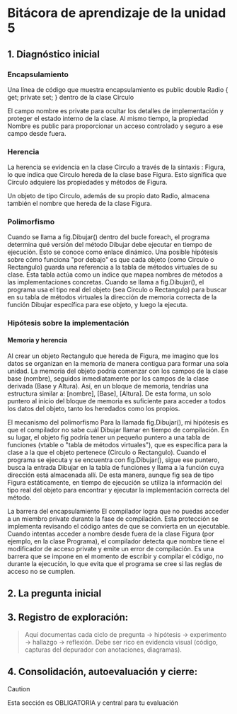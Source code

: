 # Bitácora de aprendizaje de la unidad 5

## 1.  **Diagnóstico inicial**

### Encapsulamiento
Una línea de código que muestra encapsulamiento es public double Radio { get; private set; } dentro de la clase Circulo

El campo nombre es private para ocultar los detalles de implementación y proteger el estado interno de la clase. Al mismo tiempo, la propiedad Nombre es public para proporcionar un acceso controlado y seguro a ese campo desde fuera.

### Herencia
La herencia se evidencia en la clase Circulo a través de la sintaxis : Figura, lo que indica que Circulo hereda de la clase base Figura. Esto significa que Circulo adquiere las propiedades y métodos de Figura.

Un objeto de tipo Circulo, además de su propio dato Radio, almacena también el nombre que hereda de la clase Figura.

### Polimorfismo

Cuando se llama a fig.Dibujar() dentro del bucle foreach, el programa determina qué versión del método Dibujar debe ejecutar en tiempo de ejecución. Esto se conoce como enlace dinámico. Una posible hipótesis sobre cómo funciona "por debajo" es que cada objeto (como Circulo o Rectangulo) guarda una referencia a la tabla de métodos virtuales de su clase. Esta tabla actúa como un índice que mapea nombres de métodos a las implementaciones concretas. Cuando se llama a fig.Dibujar(), el programa usa el tipo real del objeto (sea Circulo o Rectangulo) para buscar en su tabla de métodos virtuales la dirección de memoria correcta de la función Dibujar específica para ese objeto, y luego la ejecuta.

### Hipótesis sobre la implementación

#### Memoria y herencia

Al crear un objeto Rectangulo que hereda de Figura, me imagino que los datos se organizan en la memoria de manera contigua para formar una sola unidad. La memoria del objeto podría comenzar con los campos de la clase base (nombre), seguidos inmediatamente por los campos de la clase derivada (Base y Altura). Así, en un bloque de memoria, tendrías una estructura similar a: [nombre], [Base], [Altura]. De esta forma, un solo puntero al inicio del bloque de memoria es suficiente para acceder a todos los datos del objeto, tanto los heredados como los propios.

El mecanismo del polimorfismo
Para la llamada fig.Dibujar(), mi hipótesis es que el compilador no sabe cuál Dibujar llamar en tiempo de compilación. En su lugar, el objeto fig podría tener un pequeño puntero a una tabla de funciones (vtable o "tabla de métodos virtuales"), que es específica para la clase a la que el objeto pertenece (Circulo o Rectangulo). Cuando el programa se ejecuta y se encuentra con fig.Dibujar(), sigue ese puntero, busca la entrada Dibujar en la tabla de funciones y llama a la función cuya dirección está almacenada allí. De esta manera, aunque fig sea de tipo Figura estáticamente, en tiempo de ejecución se utiliza la información del tipo real del objeto para encontrar y ejecutar la implementación correcta del método.

La barrera del encapsulamiento
El compilador logra que no puedas acceder a un miembro private durante la fase de compilación. Esta protección se implementa revisando el código antes de que se convierta en un ejecutable. Cuando intentas acceder a nombre desde fuera de la clase Figura (por ejemplo, en la clase Programa), el compilador detecta que nombre tiene el modificador de acceso private y emite un error de compilación. Es una barrera que se impone en el momento de escribir y compilar el código, no durante la ejecución, lo que evita que el programa se cree si las reglas de acceso no se cumplen.

## 2.  **La pregunta inicial**

## 3.  **Registro de exploración:** 
> Aquí documentas cada ciclo de pregunta -> hipótesis -> experimento -> hallazgo -> reflexión.
> Debe ser rico en evidencia visual (código, capturas del depurador con anotaciones, diagramas).

## 4.  **Consolidación, autoevaluación y cierre:**
> [!CAUTION]
> Esta sección es OBLIGATORIA y central para tu evaluación
